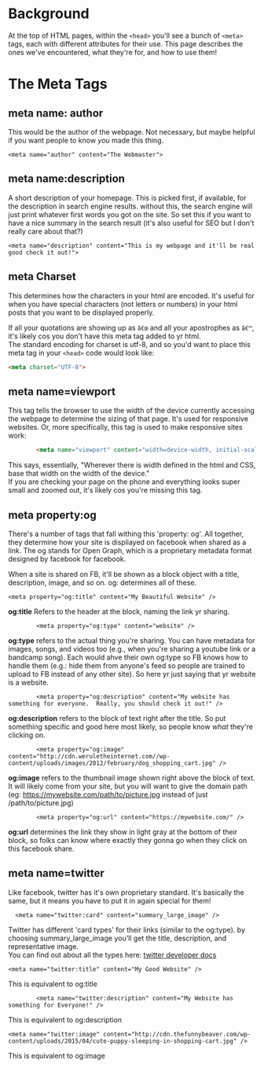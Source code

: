 <!-- TITLE: Meta Tags -->
<!-- SUBTITLE: What they are and how to use them -->

# Background
At the top of HTML pages, within the `<head>` you'll see a bunch of `<meta>`  tags, each with different attributes for their use.  This page describes the ones we've encountered, what they're for, and how to use them!

# The Meta Tags

## meta name: author
This would be the author of the webpage.  Not necessary, but maybe helpful if you want people to know _you_ made this thing.  
```
<meta name="author" content="The Webmaster">
```

## meta name:description
A short description of your homepage.  This is picked first, if available, for the description in search engine results.  without this, the search engine will just print whatever first words you got on the site.  So set this if you want to have a nice summary in the search result (it's also useful for SEO but I don't really care about that?)
```
<meta name="description" content="This is my webpage and it'll be real good check it out!">
```

## meta Charset
This determines how the characters in your html are encoded.  It's useful for when you have special characters (not letters or numbers) in your html posts that you want to be displayed properly.

If all your quotations are showing up as `â€œ` and all your apostrophes as `â€™`, it's likely cos you don't have this meta tag added to yr html.  
The standard encoding for charset is utf-8, and so you'd want to place this meta tag in your `<head>` code would look like:


```html
<meta charset="UTF-8">
```

## meta name=viewport
This tag tells the browser to use the width of the device currently accessing the webpage to determine the sizing of that page.  It's used for responsive websites.  Or, more specifically, this tag is used to make responsive sites work:
```html
        <meta name="viewport" content="width=device-width, initial-scale=1" />
```
This says, essentially, "Wherever there is width defined in the html and CSS, base that width on the width of the device."  
If you are checking your page on the phone and everything looks super small and zoomed out, it's likely cos you're missing this tag.

## meta property:og
There's a number of tags that fall withing this 'property: og'.   All together, they determine how your site is displiayed on facebook when shared as a link.  The og stands for Open Graph, which is a proprietary metadata format designed by facebook for facebook. 

When a site is shared on FB, it'll be shown as a block object with a title, description, image, and so on.  og: determines all of these.
```
<meta property="og:title" content="My Beautiful Website" />
```
**og:title** Refers to the header at the block, naming the link yr sharing.
```
        <meta property="og:type" content="website" />
```
**og:type** refers to the actual thing you're sharing.  You can have metadata for images, songs, and videos too (e.g., when you're sharing a youtube link or a bandcamp song).  Each would ahve their own og:type so FB knows how to handle them (e.g.: hide them from anyone's feed so people are trained to upload to FB instead of any other site).      So here yr just saying that yr website is a website.
```
        <meta property="og:description" content="My website has something for everyone.  Really, you should check it out!" />
```
**og:description** refers to the block of text right after the title.  So put something specific and good here most likely, so people know _what_ they're clicking on.
```
        <meta property="og:image" content="http://cdn.weruletheinternet.com//wp-content/uploads/images/2012/february/dog_shopping_cart.jpg" />
```
**og:image** refers to the thumbnail image shown right above the block of text.  It will likely come from your site, but you will want to give the domain path (eg: https://mywebsite.com/path/to/picture.jpg instead of just /path/to/picture.jpg)
```
        <meta property="og:url" content="https://mywebsite.com/" />
```
**og:url** determines the link they show in light gray at the bottom of their block, so folks can know where exactly they gonna go when they click on this facebook share.

## meta name=twitter

Like facebook, twitter has it's own proprietary standard.  It's basically the same, but it means you have to put it in again special for them!

```
  <meta name="twitter:card" content="summary_large_image" />
```

Twitter has different 'card types' for their links (similar to the og:type).  by choosing summary_large_image you'll get the title, description, and representative image.  
You can find out about all the types here: [twitter developer docs](https://developer.twitter.com/en/docs/tweets/optimize-with-cards/overview/abouts-cards)

```
<meta name="twitter:title" content="My Good Website" />
```

This is equivalent to og:title

```
        <meta name="twitter:description" content="My Website has something for Everyone!" />
```

This is equivalent to og:description

```
<meta name="twitter:image" content="http://cdn.thefunnybeaver.com/wp-content/uploads/2015/04/cute-puppy-sleeping-in-shopping-cart.jpg" />
```

This is equivalent to og:image





